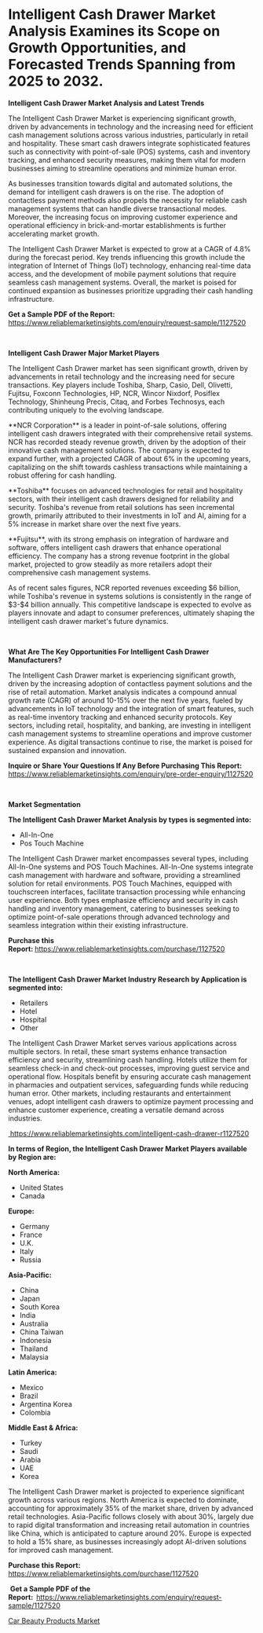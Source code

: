 <p><h1>Intelligent Cash Drawer Market Analysis Examines its Scope on Growth Opportunities, and Forecasted Trends Spanning from 2025 to 2032.</h1></p><p><strong>Intelligent Cash Drawer Market Analysis and Latest Trends</strong></p>
<p><p>The Intelligent Cash Drawer Market is experiencing significant growth, driven by advancements in technology and the increasing need for efficient cash management solutions across various industries, particularly in retail and hospitality. These smart cash drawers integrate sophisticated features such as connectivity with point-of-sale (POS) systems, cash and inventory tracking, and enhanced security measures, making them vital for modern businesses aiming to streamline operations and minimize human error.</p><p>As businesses transition towards digital and automated solutions, the demand for intelligent cash drawers is on the rise. The adoption of contactless payment methods also propels the necessity for reliable cash management systems that can handle diverse transactional modes. Moreover, the increasing focus on improving customer experience and operational efficiency in brick-and-mortar establishments is further accelerating market growth.</p><p>The Intelligent Cash Drawer Market is expected to grow at a CAGR of 4.8% during the forecast period. Key trends influencing this growth include the integration of Internet of Things (IoT) technology, enhancing real-time data access, and the development of mobile payment solutions that require seamless cash management systems. Overall, the market is poised for continued expansion as businesses prioritize upgrading their cash handling infrastructure.</p></p>
<p><strong>Get a Sample PDF of the Report:&nbsp;</strong> <a href="https://www.reliablemarketinsights.com/enquiry/request-sample/1127520?utm_campaign=2564&utm_medium=2&utm_source=Github&utm_content=ia&utm_term=06032025&utm_id=intelligent-cash-drawer">https://www.reliablemarketinsights.com/enquiry/request-sample/1127520</a></p>
<p>&nbsp;</p>
<p><strong>Intelligent Cash Drawer Major Market Players</strong></p>
<p><p>The Intelligent Cash Drawer market has seen significant growth, driven by advancements in retail technology and the increasing need for secure transactions. Key players include Toshiba, Sharp, Casio, Dell, Olivetti, Fujitsu, Foxconn Technologies, HP, NCR, Wincor Nixdorf, Posiflex Technology, Shinheung Precis, Citaq, and Forbes Technosys, each contributing uniquely to the evolving landscape.</p><p>**NCR Corporation** is a leader in point-of-sale solutions, offering intelligent cash drawers integrated with their comprehensive retail systems. NCR has recorded steady revenue growth, driven by the adoption of their innovative cash management solutions. The company is expected to expand further, with a projected CAGR of about 6% in the upcoming years, capitalizing on the shift towards cashless transactions while maintaining a robust offering for cash handling.</p><p>**Toshiba** focuses on advanced technologies for retail and hospitality sectors, with their intelligent cash drawers designed for reliability and security. Toshiba's revenue from retail solutions has seen incremental growth, primarily attributed to their investments in IoT and AI, aiming for a 5% increase in market share over the next five years.</p><p>**Fujitsu**, with its strong emphasis on integration of hardware and software, offers intelligent cash drawers that enhance operational efficiency. The company has a strong revenue footprint in the global market, projected to grow steadily as more retailers adopt their comprehensive cash management systems.</p><p>As of recent sales figures, NCR reported revenues exceeding $6 billion, while Toshiba's revenue in systems solutions is consistently in the range of $3-$4 billion annually. This competitive landscape is expected to evolve as players innovate and adapt to consumer preferences, ultimately shaping the intelligent cash drawer market's future dynamics.</p></p>
<p>&nbsp;</p>
<p><strong>What Are The Key Opportunities For Intelligent Cash Drawer Manufacturers?</strong></p>
<p><p>The Intelligent Cash Drawer market is experiencing significant growth, driven by the increasing adoption of contactless payment solutions and the rise of retail automation. Market analysis indicates a compound annual growth rate (CAGR) of around 10-15% over the next five years, fueled by advancements in IoT technology and the integration of smart features, such as real-time inventory tracking and enhanced security protocols. Key sectors, including retail, hospitality, and banking, are investing in intelligent cash management systems to streamline operations and improve customer experience. As digital transactions continue to rise, the market is poised for sustained expansion and innovation.</p></p>
<p><strong>Inquire or Share Your Questions If Any Before Purchasing This Report:</strong> <a href="https://www.reliablemarketinsights.com/enquiry/pre-order-enquiry/1127520?utm_campaign=2564&utm_medium=2&utm_source=Github&utm_content=ia&utm_term=06032025&utm_id=intelligent-cash-drawer">https://www.reliablemarketinsights.com/enquiry/pre-order-enquiry/1127520</a></p>
<p>&nbsp;</p>
<p><strong>Market Segmentation</strong></p>
<p><strong>The Intelligent Cash Drawer Market Analysis by types is segmented into:</strong></p>
<p><ul><li>All-In-One</li><li>Pos Touch Machine</li></ul></p>
<p><p>The Intelligent Cash Drawer market encompasses several types, including All-In-One systems and POS Touch Machines. All-In-One systems integrate cash management with hardware and software, providing a streamlined solution for retail environments. POS Touch Machines, equipped with touchscreen interfaces, facilitate transaction processing while enhancing user experience. Both types emphasize efficiency and security in cash handling and inventory management, catering to businesses seeking to optimize point-of-sale operations through advanced technology and seamless integration within their existing infrastructure.</p></p>
<p><strong>Purchase this Report:&nbsp;</strong><a href="https://www.reliablemarketinsights.com/purchase/1127520?utm_campaign=2564&utm_medium=2&utm_source=Github&utm_content=ia&utm_term=06032025&utm_id=intelligent-cash-drawer">https://www.reliablemarketinsights.com/purchase/1127520</a></p>
<p>&nbsp;</p>
<p><strong>The Intelligent Cash Drawer Market Industry Research by Application is segmented into:</strong></p>
<p><ul><li>Retailers</li><li>Hotel</li><li>Hospital</li><li>Other</li></ul></p>
<p><p>The Intelligent Cash Drawer Market serves various applications across multiple sectors. In retail, these smart systems enhance transaction efficiency and security, streamlining cash handling. Hotels utilize them for seamless check-in and check-out processes, improving guest service and operational flow. Hospitals benefit by ensuring accurate cash management in pharmacies and outpatient services, safeguarding funds while reducing human error. Other markets, including restaurants and entertainment venues, adopt intelligent cash drawers to optimize payment processing and enhance customer experience, creating a versatile demand across industries.</p></p>
<p><a href="https://www.reliablemarketinsights.com/intelligent-cash-drawer-r1127520?utm_campaign=2564&utm_medium=2&utm_source=Github&utm_content=ia&utm_term=06032025&utm_id=intelligent-cash-drawer">&nbsp;https://www.reliablemarketinsights.com/intelligent-cash-drawer-r1127520</a></p>
<p><strong>In terms of Region, the Intelligent Cash Drawer Market Players available by Region are:</strong></p>
<p>
    <p> <strong> North America: </strong>
        <ul>
            <li>United States</li>
            <li>Canada</li>
        </ul>
        </p> 
    <p> <strong> Europe: </strong>
        <ul>
            <li>Germany</li>
            <li>France</li>
            <li>U.K.</li>
            <li>Italy</li>
            <li>Russia</li>
        </ul>
        </p> 
    <p> <strong> Asia-Pacific: </strong>
        <ul>
            <li>China</li>
            <li>Japan</li>
            <li>South Korea</li>
            <li>India</li>
            <li>Australia</li>
            <li>China Taiwan</li>
            <li>Indonesia</li>
            <li>Thailand</li>
            <li>Malaysia</li>
        </ul>
        </p> 
    <p> <strong> Latin America: </strong>
        <ul>
            <li>Mexico</li>
            <li>Brazil</li>
            <li>Argentina Korea</li>
            <li>Colombia</li>
        </ul>
        </p> 
    <p> <strong> Middle East & Africa: </strong>
        <ul>
            <li>Turkey</li>
            <li>Saudi</li>
            <li>Arabia</li>
            <li>UAE</li>
            <li>Korea</li>
        </ul>
    </p>
    </p>
<p><p>The Intelligent Cash Drawer market is projected to experience significant growth across various regions. North America is expected to dominate, accounting for approximately 35% of the market share, driven by advanced retail technologies. Asia-Pacific follows closely with about 30%, largely due to rapid digital transformation and increasing retail automation in countries like China, which is anticipated to capture around 20%. Europe is expected to hold a 15% share, as businesses increasingly adopt AI-driven solutions for improved cash management.</p></p>
<p><strong>Purchase this Report: </strong><a href="https://www.reliablemarketinsights.com/purchase/1127520?utm_campaign=2564&utm_medium=2&utm_source=Github&utm_content=ia&utm_term=06032025&utm_id=intelligent-cash-drawer">https://www.reliablemarketinsights.com/purchase/1127520</a></p>
<p>&nbsp;<strong>Get a Sample PDF of the Report:&nbsp;&nbsp;</strong><a href="https://www.reliablemarketinsights.com/enquiry/request-sample/1127520?utm_campaign=2564&utm_medium=2&utm_source=Github&utm_content=ia&utm_term=06032025&utm_id=intelligent-cash-drawer">https://www.reliablemarketinsights.com/enquiry/request-sample/1127520</a></p>
<p><strong></strong></p>
<p><p><a href="https://github.com/krinerstormy331/Market-Research-Report-List-1/blob/main/car-beauty-products-market.md?utm_campaign=2564&utm_medium=2&utm_source=Github&utm_content=ia&utm_term=06032025&utm_id=intelligent-cash-drawer">Car Beauty Products Market</a></p></p>